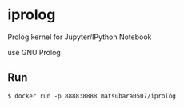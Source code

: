 # iprolog

Prolog kernel for Jupyter/IPython Notebook

use GNU Prolog

## Run

```
$ docker run -p 8888:8888 matsubara0507/iprolog
```
